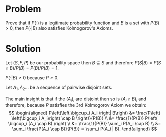 # Problem
Prove that if $P(\cdot)$ is a legitimate probability function and $B$ is a set with $P(B) > 0$, then $P(\cdot | B)$ also satisfies Kolmogorov's Axioms.

# Solution
Let $(S, F, P)$ be our probability space then $B \subseteq S$ and therefore $P(S | B) = P(S \cap B) / P(B) = P(B) / P(B) = 1$.

$P(\cdot | B) \geq 0$ because $P \geq 0$.

Let $A_1, A_2 \dots$ be a sequence of pairwise disjoint sets.

The main insight is that if the $(A_i)_i$ are disjoint then so is $(A_i \cap B)_i$ and therefore, because $P$ satisfies the 3rd Kolmogorov Axiom we obtain:
$$
\begin{aligned}
P\left(\left.\bigcup_i A_i \right| B\right) &= \frac{P\left( \left(\bigcup_i A_i\right) \cap B \right)}{P(B)} \\
&= \frac{1}{P(B)} P\left( \bigcup_i (A_i \cap B) \right) \\
&= \frac{1}{P(B)} \sum_i P(A_i \cap B) \\
&= \sum_i \frac{P(A_i \cap B)}{P(B)} = \sum_i P(A_i | B).
\end{aligned}
$$